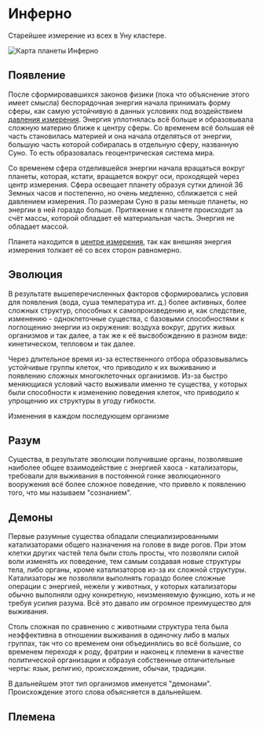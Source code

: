 # Инферно

Старейшее измерение из всех в Уну кластере.

![Карта планеты Инферно](/img/map/mars_with_water1.jpg)

## Появление

После сформировавшихся законов физики (пока что объяснение этого имеет смысла)
беспорядочная энергия начала принимать форму сферы, как самую устойчивую в данных
условиях под воздействием [давления измерения](../dimension-pressure).
Энергия уплотнялась всё больше и образовывала сложную материю ближе к центру сферы.
Со временем всё большая её часть становилась материей и она начала отделяться от энергии,
большую часть которой собиралась в отдельную сферу, названную Суно.
То есть образовалась геоцентрическая система мира.

Со временем сфера отделившейся энергии начала вращаться вокруг планеты,
которая, кстати, вращается вокруг оси, проходящей через центр измерения.
Сфера освещает планету образуя сутки длиной 36 Земных часов и постепенно, но очень медленно,
сближается с ней давлением измерения. По размерам Суно в разы меньше планеты, но
энергии в ней гораздо больше. Притяжение к планете происходит за счёт массы,
которой обладает её материальная часть. Энергия не обладает массой.

Планета находится в [центре измерения](../dimension-center),
так как внешняя энергия измерения толкает её со всех сторон равномерно.

## Эволюция

В результате вышеперечисленных факторов сформировались условия для появления (вода, суша температура ит. д.)
более активных, более сложных структур, способных к самопроизведению и, как следствие,
изменению - одноклеточные существа, с базовыми способностями к поглощению энергии
из окружения: воздуха вокруг, других живых организмов и так далее, а так же к 
её высвобождению в разном виде: кинетическом, тепловом и так далее.

Через длительное время из-за естественного отбора образовывались устойчивые группы клеток,
что приводило к их выживанию и появлению сложных многоклеточных организмов. Из-за
быстро меняющихся условий часто выживали именно те существа, у которых были способности
к изменению поведения клеток, что приводило к упрощению их структуры в угоду гибкости.

Изменения в каждом последующем организме 

## Разум

Существа, в результате эволюции получившие органы, позволявшие наиболее общее взаимодействие
с энергией хаоса - катализаторы, требовали для выживания в постоянной гонке эволюционного
вооружения всё более сложное поведение, что привело к появлению того, что мы называем
"сознанием".

## Демоны

Первые разумные существа обладали специализированными катализаторами общего назначения
на голове в виде рогов. При этом клетки других частей тела были столь просты, что
позволяли силой воли изменять их поведение, тем самым создавая новые структуры тела,
либо органы, кроме катализаторов из-за их сложной структуры.
Катализаторы же позволяли выполнять гораздо более сложные операции
с энергией, нежели у животных, у которых катализаторы обычно выполняли одну конкретную,
неизменяемую функцию, хоть и не требуя усилия разума.
Всё это давало им огромное преимущество для выживания.

Столь сложная по сравнению с животными структура тела была неэффективна в отношении
выживания в одиночку либо в малых группах, так что со временем они объединялись во
всё большие, со временем переходя к роду, фратрии и наконец к 
племени в качестве политической организации и образуя собственные отличительные черты:
язык, религию, происхождение, обычаи, традиции.

В дальнейшем этот тип организмов именуется "демонами". Происхождение этого слова
объясняется в дальнейшем.

## Племена

